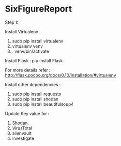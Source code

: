 # SixFigureReport

Step 1: 

Install Virtualenv :
1. sudo pip install virtualenv
2. virtualenv venv
3. . venv/bin/activate

Install Flask :
pip install Flask

For more details refer : http://flask.pocoo.org/docs/0.10/installation/#virtualenv

Install other dependencies :
1. sudo pip install requests
2. sudo pip install shodan
3. sudo pip install beautifulsoup4


Update Key value for :
1. Shodan.
2. VirusTotal
3. alienvault
4. Investigate
